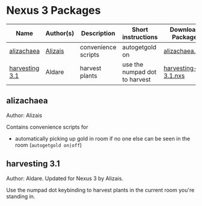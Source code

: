 # Nexus 3 Packages

| Name           | Author(s) | Description         | Short instructions | Download Package |
|----------------|-----------|---------------------|--------------------|------------------|
| [alizachaea](#alizachaea)   | [Alizais](https://github.com/alizais)   | convenience scripts | autogetgold on | [alizachaea.nxs](https://github.com/alizais/alizachaea/raw/main/nexus3_packages/alizachaea.nxs) |
| [harvesting 3.1](#harvesting-31) | Aldare    | harvest plants      | use the numpad dot to harvest | [harvesting-3.1.nxs](https://github.com/alizais/alizachaea/raw/main/nexus3_packages/alizachaea.nxs) |

## alizachaea

Author: Alizais

Contains convenience scripts for
- automatically picking up gold in room if no one else can be seen in the room (`autogetgold on|off`)

## harvesting 3.1

Author: Aldare. Updated for Nexus 3 by Alizais.

Use the numpad dot keybinding to harvest plants in the current room you're standing in.
